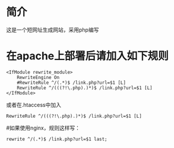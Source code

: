 # 简介
这是一个短网址生成网站，采用php编写

# 在apache上部署后请加入如下规则
```
<IfModule rewrite_module>
    RewriteEngine On
    #RewriteRule ^/(.*)$ /link.php?url=$1 [L]    
    RewriteRule ^/(((?!\.php).)*)$ /link.php?url=$1 [L] 
</IfModule>
```

或者在.htaccess中加入
```
RewriteRule ^/(((?!\.php).)*)$ /link.php?url=$1 [L]   
```

#如果使用nginx，规则这样写： 
```
rewrite ^/(.*)$ /link.php?url=$1 last; 
```